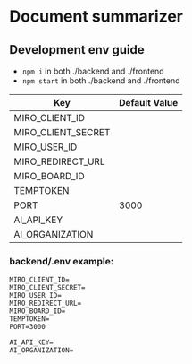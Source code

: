 # Document summarizer


## Development env guide

-  ```npm i``` in both ./backend and ./frontend
-  ```npm start``` in both ./backend and ./frontend


| Key                | Default Value |
|--------------------|-------|
| MIRO_CLIENT_ID     |       |
| MIRO_CLIENT_SECRET |       |
| MIRO_USER_ID       |       |
| MIRO_REDIRECT_URL  |       |
| MIRO_BOARD_ID      |       |
| TEMPTOKEN          |       |
| PORT               | 3000  |
| AI_API_KEY         |       |
| AI_ORGANIZATION    |       |

### backend/.env example:
```
MIRO_CLIENT_ID=
MIRO_CLIENT_SECRET=
MIRO_USER_ID=
MIRO_REDIRECT_URL=
MIRO_BOARD_ID=
TEMPTOKEN=
PORT=3000

AI_API_KEY=
AI_ORGANIZATION=
```
